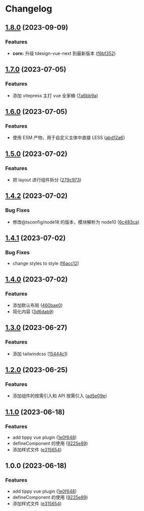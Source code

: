 # Changelog

## [1.8.0](https://github.com/zhuying547/vue-vite-starter/compare/v1.7.0...v1.8.0) (2023-09-09)

### Features

- **core:** 升级 tdesign-vue-next 到最新版本 ([f6bf352](https://github.com/zhuying547/vue-vite-starter/commit/f6bf3520b22cdd8a71cd47ffada0613357140629))

## [1.7.0](https://github.com/zhuying547/vue-vite-starter/compare/v1.6.0...v1.7.0) (2023-07-05)

### Features

- 添加 vitepress 主打 vue 全家桶 ([7a6bb9a](https://github.com/zhuying547/vue-vite-starter/commit/7a6bb9a0f7d6b624cf8e9a736c19a349dd0f994b))

## [1.6.0](https://github.com/zhuying547/vue-vite-starter/compare/v1.5.0...v1.6.0) (2023-07-05)

### Features

- 使用 ESM 产物，用于自定义主体中直接 LESS ([abd12a6](https://github.com/zhuying547/vue-vite-starter/commit/abd12a643fe45d51e69b77dce8284ef879492319))

## [1.5.0](https://github.com/zhuying547/vue-vite-starter/compare/v1.4.2...v1.5.0) (2023-07-02)

### Features

- 把 layout 进行组件拆分 ([279c973](https://github.com/zhuying547/vue-vite-starter/commit/279c973b33c3d76c692af5a71700bb2b9e08b8cf))

## [1.4.2](https://github.com/zhuying547/vue-vite-starter/compare/v1.4.1...v1.4.2) (2023-07-02)

### Bug Fixes

- 修改@tsconfig/node18 的版本，模块解析为 node10 ([6c483ca](https://github.com/zhuying547/vue-vite-starter/commit/6c483cab6b22d6f0112f428b7c3a7e9a380a47aa))

## [1.4.1](https://github.com/zhuying547/vue-vite-starter/compare/v1.4.0...v1.4.1) (2023-07-02)

### Bug Fixes

- change styles to style ([f6acc12](https://github.com/zhuying547/vue-vite-starter/commit/f6acc12dca3d94c29cef52ea1c7f038854820729))

## [1.4.0](https://github.com/zhuying547/vue-vite-starter/compare/v1.3.0...v1.4.0) (2023-07-02)

### Features

- 添加默认布局 ([460bae0](https://github.com/zhuying547/vue-vite-starter/commit/460bae030cbbc3edf5118897708ea6e99715201a))
- 简化内容 ([3d6dab9](https://github.com/zhuying547/vue-vite-starter/commit/3d6dab9124a7533c9881e43842b0506092f37ad6))

## [1.3.0](https://github.com/zhuying547/vue-vite-starter/compare/v1.2.0...v1.3.0) (2023-06-27)

### Features

- 添加 tailwindcss ([15444c1](https://github.com/zhuying547/vue-vite-starter/commit/15444c160f9b6f8351429682f8426a75d8571f99))

## [1.2.0](https://github.com/zhuying547/vue-vite-starter/compare/v1.1.0...v1.2.0) (2023-06-25)

### Features

- 添加组件的按需引入和 API 按需引入 ([ad5e09e](https://github.com/zhuying547/vue-vite-starter/commit/ad5e09e8b5d3039e939db0dbc2c3368fcae8d755))

## [1.1.0](https://github.com/zhuying547/vue-vite-starter/compare/v1.0.0...v1.1.0) (2023-06-18)

### Features

- add tippy vue plugin ([1e0f648](https://github.com/zhuying547/vue-vite-starter/commit/1e0f648d3d05b246db8debe19255b71353c36d42))
- defineComponent 的使用 ([9225e89](https://github.com/zhuying547/vue-vite-starter/commit/9225e897a8cbbf2bf52ef2b35394a38e30b94d59))
- 添加样式文件 ([e315654](https://github.com/zhuying547/vue-vite-starter/commit/e315654457a730a25ac5bc07a18fa5b37ee6b18c))

## 1.0.0 (2023-06-18)

### Features

- add tippy vue plugin ([1e0f648](https://github.com/zhuying547/vue-vite-starter/commit/1e0f648d3d05b246db8debe19255b71353c36d42))
- defineComponent 的使用 ([9225e89](https://github.com/zhuying547/vue-vite-starter/commit/9225e897a8cbbf2bf52ef2b35394a38e30b94d59))
- 添加样式文件 ([e315654](https://github.com/zhuying547/vue-vite-starter/commit/e315654457a730a25ac5bc07a18fa5b37ee6b18c))
